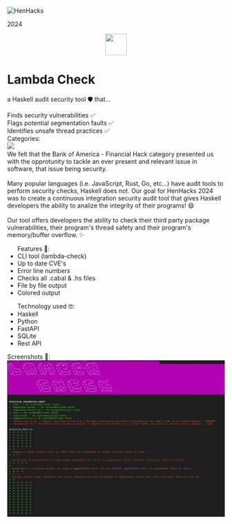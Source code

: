 ![HenHacks](https://d112y698adiu2z.cloudfront.net/photos/production/challenge_photos/002/690/576/datas/full_width.png)

<div class="flex justify-center items-center">
    <p class="text-[#06487E] text-xl font-bold">2024</p>
</div>
<div style="display: flex; justify-content: center;">
    <img src="https://upload.wikimedia.org/wikipedia/commons/thumb/1/1c/Haskell-Logo.svg/2560px-Haskell-Logo.svg.png" width="50" height="50">
</div>

<!DOCTYPE html>
<html lang="en">
<head>
    <meta charset="UTF-8">
    <meta name="viewport" content="width=device-width, initial-scale=1.0">
    <!-- Include Tailwind CSS -->
    <link href="https://cdn.jsdelivr.net/npm/tailwindcss@2.2.19/dist/tailwind.min.css" rel="stylesheet">
</head>
<body class="bg-slate-500>

<div class="container mx-auto p-4">
    <div class="flex flex-col justify-center items-center">
        <h1 class="text-3xl font-bold text-center uppercase text-purple-900">Lambda Check</h1>
    </div>
    <div class="flex">
        <p class="text-xl text-gray-700">a Haskell audit security tool 🛡️ that...</p>
    </div>
    <div class="grid grid-cols-3 gap-4 mb-4">
        <div class="bg-gray-200 p-4 rounded-md">Finds security vulnerabilities ✅</div>
        <div class="bg-gray-200 p-4 rounded-md">Flags potential segmentation faults  ✅</div>
        <div class="bg-gray-200 p-4 rounded-md">Identifies unsafe thread practices ✅</div>
    </div>
    <div class='mb-4'>
        <div class='font-bold'>Categories: </div>
        <img src='https://upload.wikimedia.org/wikipedia/commons/thumb/2/20/Bank_of_America_logo.svg/1440px-Bank_of_America_logo.svg.png' class="mb-3"/> 
        <div>We felt that the Bank of America - Financial Hack category presented us with the opprotunity to tackle an ever present and relevant issue in software, that issue being security.</div>
        <br/>
        <div>Many popular languages (i.e. JavaScript, Rust, Go, etc...) have audit tools to perform security checks, Haskell does not. Our goal for HenHacks 2024 was to create a continuous integration security audit tool that gives Haskell developers the ability to analize the integrity of their programs! 😄
        </div>
        <br/>
        <div>
        Our tool offers developers the ability to check their third party package vulnerabilities, their program's thread safety and their program's memory/buffer overflow. ✨
        <div>
    </div>
    <div class="rounded-md mt-4 grid grid-cols-2 gap-4">
        <ul class='bg-gray-200 p-4 '>
            <div>Features 🍩:</div>
            <div class="pl-4">
                <li>CLI tool (lambda-check) </li>
                <li>Up to date CVE's<l/i>
                <li>Error line numbers</li>
                <li>Checks all .cabal & .hs files</li>
                <li>File by file output</li>
                <li>Colored output</li>
            </div>
        </ul>
        <ul class='bg-gray-200 p-4 '>
            <div>Technology used 🤓:</div>
            <div class="pl-4">
                <li>Haskell</li>
                <li>Python</li>
                <li>FastAPI</li>
                <li>SQLite</li>
                <li>Rest API</li>
            </div>
        </ul>
    </div>
    <div>
        <div>Screenshots 📸:
        <img src='893AF19A-09DD-4049-8205-94218F5AA301.jpeg'>
    </div>

</body>
</html>
